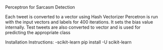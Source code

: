 Perceptron for Sarcasm Detection

Each tweet is converted to a vector using Hash Vectorizer
Percetron is run with the input vectors and labels for 400 iterations. It sets the bias value internally.
Test tweets are also converted to vector and is used for predicting the appropriate class

Installation Instructions:
-scikit-learn
pip install -U scikit-learn
